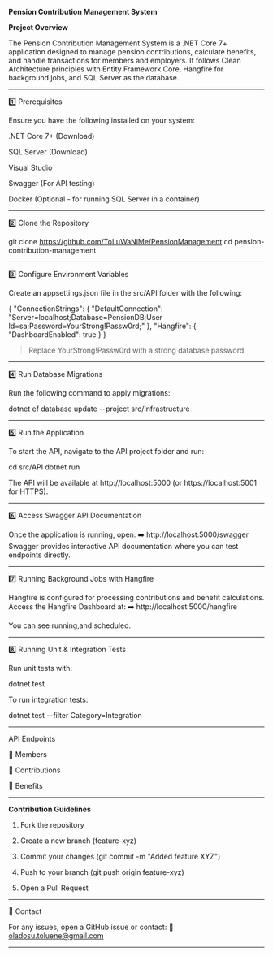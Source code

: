 **Pension Contribution Management System**

  **Project Overview**

The Pension Contribution Management System is a .NET Core 7+ application designed to manage pension contributions, calculate benefits, and handle transactions for members and employers. It follows Clean Architecture principles with Entity Framework Core, Hangfire for background jobs, and SQL Server as the database.


---


1️⃣ Prerequisites

Ensure you have the following installed on your system:

.NET Core 7+ (Download)

SQL Server (Download)

Visual Studio

Swagger (For API testing)

Docker (Optional - for running SQL Server in a container)



---

2️⃣ Clone the Repository

git clone https://github.com/ToLuWaNiMe/PensionManagement
cd pension-contribution-management


---

3️⃣ Configure Environment Variables

Create an appsettings.json file in the src/API folder with the following:

{
  "ConnectionStrings": {
    "DefaultConnection": "Server=localhost;Database=PensionDB;User Id=sa;Password=YourStrong!Passw0rd;"
  },
  "Hangfire": {
    "DashboardEnabled": true
  }
}

> Replace YourStrong!Passw0rd with a strong database password.




---

4️⃣ Run Database Migrations

Run the following command to apply migrations:

dotnet ef database update --project src/Infrastructure


---

5️⃣ Run the Application

To start the API, navigate to the API project folder and run:

cd src/API
dotnet run

The API will be available at http://localhost:5000 (or https://localhost:5001 for HTTPS).


---

6️⃣ Access Swagger API Documentation

Once the application is running, open:
➡️ http://localhost:5000/swagger
Swagger provides interactive API documentation where you can test endpoints directly.


---

7️⃣ Running Background Jobs with Hangfire

Hangfire is configured for processing contributions and benefit calculations.
Access the Hangfire Dashboard at:
➡️ http://localhost:5000/hangfire

You can see running,and scheduled.


---

8️⃣ Running Unit & Integration Tests

Run unit tests with:

dotnet test

To run integration tests:

dotnet test --filter Category=Integration


---

 API Endpoints
 

🔹 Members

🔹 Contributions

🔹 Benefits


---

**Contribution Guidelines**

1. Fork the repository


2. Create a new branch (feature-xyz)


3. Commit your changes (git commit -m "Added feature XYZ")


4. Push to your branch (git push origin feature-xyz)


5. Open a Pull Request




---

📧 Contact

For any issues, open a GitHub issue or contact:
📩 oladosu.toluene@gmail.com


---

